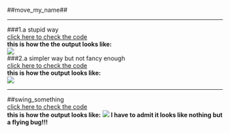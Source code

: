 ##move_my_name##
***
###1.a stupid way  
[click here to check the code](https://github.com/OrionPaxxx/computational_physics_N2014301020039/blob/master/exercise_03/--move_my_name_V1.py)  
**this is how the the output looks like:**  
![](https://github.com/OrionPaxxx/computational_physics_N2014301020039/blob/master/exercise_03/--move_my_name_V1_result.gif)  
###2.a simpler way but not fancy enough  
[click here to check the code](https://github.com/OrionPaxxx/computational_physics_N2014301020039/blob/master/exercise_03/--move_my_name_V2.py)    
**this is how the output looks like:**  
![](https://github.com/OrionPaxxx/computational_physics_N2014301020039/blob/master/exercise_03/--move_my_name_V2_result.gif)
***   
##swing_something    
[click here to check the code](https://github.com/OrionPaxxx/computational_physics_N2014301020039/blob/master/exercise_03/--swing_anything_.py)   
**this is how the output looks like:**
![](https://github.com/OrionPaxxx/computational_physics_N2014301020039/blob/master/exercise_03/--swing_my_name_result.gif)
**I have to admit it looks like nothing but a flying bug!!!**

